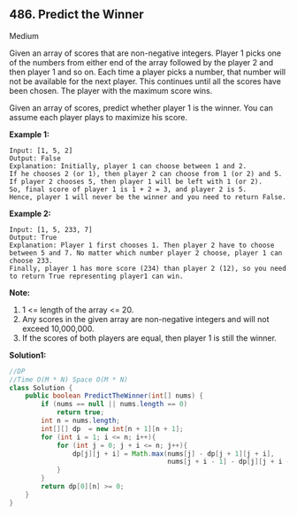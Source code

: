## 486. Predict the Winner

Medium

Given an array of scores that are non-negative integers. Player 1 picks one of the numbers from either end of the array followed by the player 2 and then player 1 and so on. Each time a player picks a number, that number will not be available for the next player. This continues until all the scores have been chosen. The player with the maximum score wins.

Given an array of scores, predict whether player 1 is the winner. You can assume each player plays to maximize his score.

**Example 1:**

```
Input: [1, 5, 2]
Output: False
Explanation: Initially, player 1 can choose between 1 and 2. 
If he chooses 2 (or 1), then player 2 can choose from 1 (or 2) and 5. If player 2 chooses 5, then player 1 will be left with 1 (or 2). 
So, final score of player 1 is 1 + 2 = 3, and player 2 is 5. 
Hence, player 1 will never be the winner and you need to return False.
```



**Example 2:**

```
Input: [1, 5, 233, 7]
Output: True
Explanation: Player 1 first chooses 1. Then player 2 have to choose between 5 and 7. No matter which number player 2 choose, player 1 can choose 233.
Finally, player 1 has more score (234) than player 2 (12), so you need to return True representing player1 can win.
```



**Note:**

1. 1 <= length of the array <= 20.
2. Any scores in the given array are non-negative integers and will not exceed 10,000,000.
3. If the scores of both players are equal, then player 1 is still the winner.

**Solution1:**

```java
//DP
//Time O(M * N) Space O(M * N)
class Solution {
    public boolean PredictTheWinner(int[] nums) {
        if (nums == null || nums.length == 0)
            return true;
        int n = nums.length;
        int[][] dp  = new int[n + 1][n + 1];
        for (int i = 1; i <= n; i++){
            for (int j = 0; j + i <= n; j++){
                dp[j][j + i] = Math.max(nums[j] - dp[j + 1][j + i], 
                                        nums[j + i - 1] - dp[j][j + i - 1]);
            }
        }
        return dp[0][n] >= 0;
    }
}
```



